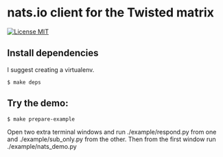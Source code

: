 # nats.io client for the Twisted matrix

[![License MIT](https://img.shields.io/npm/l/express.svg)](http://opensource.org/licenses/MIT)

## Install dependencies
I suggest creating a virtualenv.

    $ make deps

## Try the demo:

    $ make prepare-example

Open two extra terminal windows and run ./example/respond.py from one 
and ./example/sub_only.py from the other.
Then from the first window run ./example/nats_demo.py

